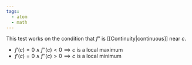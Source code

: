 ```yaml
---
tags:
  - atom
  - math
---
```

This test works on the condition that $f''$ is [[Continuity|continuous]] near $c$.
- $f'(c) = 0 \land f''(c) < 0 \implies c \text{ is a local maximum}$
- $f'(c) = 0 \land f''(c) > 0 \implies c \text{ is a local minimum}$